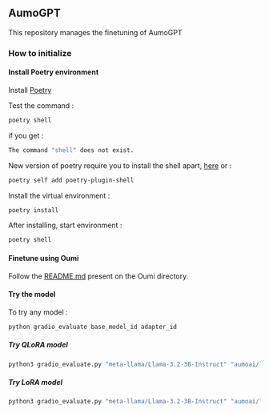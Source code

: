 ## AumoGPT

This repository manages the finetuning of AumoGPT

### How to initialize

#### Install Poetry environment

Install [Poetry](https://python-poetry.org/docs/#installing-with-the-official-installer) 

Test the command :
```bash
poetry shell
```

if you get :
```bash
The command "shell" does not exist. 
```

New version of poetry require you to install the shell apart, [here](https://github.com/python-poetry/poetry-plugin-shell) or : 
```bash
poetry self add poetry-plugin-shell
```

Install the virtual environment :
```bash
poetry install
```

After installing, start environment :
```bash
poetry shell
```

#### Finetune using Oumi

Follow the [README.md](https://github.com/GuilhermeAumo/aumogpt-ufes/blob/main/oumi/readme.md) present on the Oumi directory.

#### Try the model 

To try any model :

```bash
python gradio_evaluate base_model_id adapter_id
```

##### Try QLoRA model

```bash
python3 gradio_evaluate.py "meta-llama/Llama-3.2-3B-Instruct" "aumoai/llama3.2-3B-qlora-oumi-aumogpt-adapter"
```

##### Try LoRA model

```bash
python3 gradio_evaluate.py "meta-llama/Llama-3.2-3B-Instruct" "aumoai/llama3.2-3B-lora-oumi-aumogpt-adapter"
```
